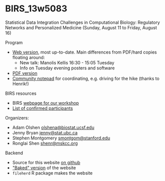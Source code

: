 BIRS_13w5083
============

Statistical Data Integration Challenges in Computational Biology: Regulatory Networks and Personalized Medicine (Sunday, August 11 to Friday, August 16)

Program

  * [Web version](program.md), most up-to-date. Main differences from PDF/hard copies floating around:
    - New talk: Manolis Kellis 16:30 - 15:05 Tuesday
    - Info on Tuesday evening posters and software
  * [PDF version](program_5day_2013.pdf)
  * [Community notepad](http://aroma-project.org/banff) for coordinating, e.g. driving for the hike (thanks to Henrik!)

BIRS resources

  * BIRS [webpage for our workshop](http://www.birs.ca/events/2013/5-day-workshops/13w5083)
  * [List of confirmed participants](http://www.birs.ca/events/2013/5-day-workshops/13w5083/participants)

Organizers:

  * Adam Olshen olshena@biostat.ucsf.edu
  * Jenny Bryan jenny@stat.ubc.ca
  * Stephen Montgomery smontgom@stanford.edu
  * Ronglai Shen shenr@mskcc.org

Backend

  * Source for this website [on github](https://github.com/jennybc/BIRS_13w5083)
  * ["Baked" version](http://www.stat.ubc.ca/~jenny/notOcto/BIRS_13w5083/) of the website
  * `fileherd` R package makes the website